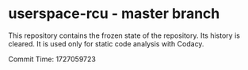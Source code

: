 # userspace-rcu - master branch

This repository contains the frozen state of the repository.
Its history is cleared. It is used only for static code
analysis with Codacy.

Commit Time: 1727059723